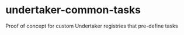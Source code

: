 undertaker-common-tasks
=======================

Proof of concept for custom Undertaker registries that pre-define tasks
